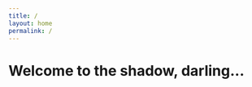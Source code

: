 ```yaml
---
title: /
layout: home
permalink: /
---
```

<body>
<style>

/* DEMO-SPECIFIC STYLES */
.typewriter h1 {
  color: #fff;
  font-family: monospace;
  overflow: hidden; /* Ensures the content is not revealed until the animation */
  border-right: .15em solid orange; /* The typwriter cursor */
  white-space: nowrap; /* Keeps the content on a single line */
  margin: 0 auto; /* Gives that scrolling effect as the typing happens */
  letter-spacing: .15em; /* Adjust as needed */
  animation: 
    typing 3.5s steps(30, end),
    blink-caret .5s step-end infinite;
}

/* The typing effect */
@keyframes typing {
  from { width: 0 }
  to { width: 100% }
}

/* The typewriter cursor effect */
@keyframes blink-caret {
  from, to { border-color: transparent }
  50% { border-color: orange }
}
</style>

<div class="typewriter">
  <h1>Welcome to the shadow, darling...</h1>
</div>

</body>
